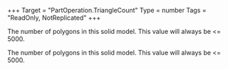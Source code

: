 +++
Target = "PartOperation.TriangleCount"
Type = number
Tags = "ReadOnly, NotReplicated"
+++

The number of polygons in this solid model. This value will always be &lt;= 5000.	The number of polygons in this solid model. This value will always be &lt;= 5000.